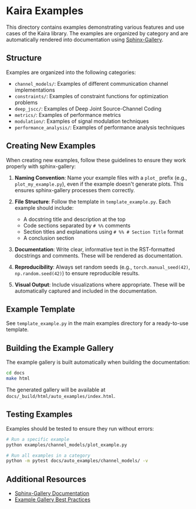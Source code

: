 # Kaira Examples

This directory contains examples demonstrating various features and use cases of the Kaira library. The examples are organized by category and are automatically rendered into documentation using [Sphinx-Gallery](https://sphinx-gallery.github.io/).

## Structure

Examples are organized into the following categories:

- `channel_models/`: Examples of different communication channel implementations
- `constraints/`: Examples of constraint functions for optimization problems
- `deep_jscc/`: Examples of Deep Joint Source-Channel Coding
- `metrics/`: Examples of performance metrics
- `modulation/`: Examples of signal modulation techniques
- `performance_analysis/`: Examples of performance analysis techniques

## Creating New Examples

When creating new examples, follow these guidelines to ensure they work properly with sphinx-gallery:

1. **Naming Convention**: Name your example files with a `plot_` prefix (e.g., `plot_my_example.py`), even if the example doesn't generate plots. This ensures sphinx-gallery processes them correctly.

2. **File Structure**: Follow the template in `template_example.py`. Each example should include:
   - A docstring title and description at the top
   - Code sections separated by `# %%` comments
   - Section titles and explanations using `# %% # Section Title` format
   - A conclusion section

3. **Documentation**: Write clear, informative text in the RST-formatted docstrings and comments. These will be rendered as documentation.

4. **Reproducibility**: Always set random seeds (e.g., `torch.manual_seed(42)`, `np.random.seed(42)`) to ensure reproducible results.

5. **Visual Output**: Include visualizations where appropriate. These will be automatically captured and included in the documentation.

## Example Template

See `template_example.py` in the main examples directory for a ready-to-use template.

## Building the Example Gallery

The example gallery is built automatically when building the documentation:

```bash
cd docs
make html
```

The generated gallery will be available at `docs/_build/html/auto_examples/index.html`.

## Testing Examples

Examples should be tested to ensure they run without errors:

```bash
# Run a specific example
python examples/channel_models/plot_example.py

# Run all examples in a category
python -m pytest docs/auto_examples/channel_models/ -v
```

## Additional Resources

- [Sphinx-Gallery Documentation](https://sphinx-gallery.github.io)
- [Example Gallery Best Practices](https://sphinx-gallery.github.io/stable/advanced.html)